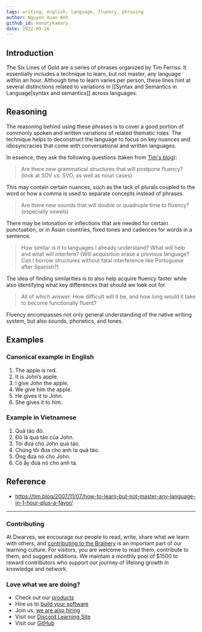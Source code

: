 ```yaml
---
tags: writing, english, language, fluency, phrasing
author: Nguyen Xuan Anh
github_id: monotykamary
date: 2022-09-26
---
```


## Introduction

The Six Lines of Gold are a series of phrases organized by Tim Ferriss. It essentially includes a technique to learn, but not master, any language within an hour. Although time to learn varies per person, these lines hint at several distinctions related to variations in [[Syntax and Semantics in Language|syntax and semantics]] across languages.

## Reasoning

The reasoning behind using these phrases is to cover a good portion of commonly spoken and written variations of related thematic roles. The technique helps to deconstruct the language to focus on key nuances and idiosyncracies that come with conversational and written languages.

In essence, they ask the following questions (taken from [Tim's blog](https://tim.blog/2007/11/07/how-to-learn-but-not-master-any-language-in-1-hour-plus-a-favor/)):

> Are there new grammatical structures that will postpone fluency? (look at SOV vs. SVO, as well as noun cases)

This may contain certain nuances, such as the lack of plurals coupled to the word or how a comma is used to separate concepts instead of phrases.

> Are there new sounds that will double or quadruple time to fluency? (especially vowels)

There may be intonation or inflections that are needed for certain punctuation, or in Asian countries, fixed tones and cadences for words in a sentence.

> How similar is it to languages I already understand? What will help and what will interfere? (Will acquisition erase a previous language? Can I borrow structures without fatal interference like Portuguese after Spanish?)

The idea of finding similarities is to also help acquire fluency faster while also identifying what key differences that should we look out for.

> All of which answer: How difficult will it be, and how long would it take to become functionally fluent?

Fluency encompasses not only general understanding of the native writing system, but also sounds, phonetics, and tones.

## Examples

### Canonical example in English
1) The apple is red.
2) It is John’s apple.
3) I give John the apple.
4) We give him the apple.
5) He gives it to John.
6) She gives it to him.

### Example in Vietnamese
1) Quả táo đỏ.
2) Đó là quả táo của John.
3) Tôi đưa cho John quả táo.
4) Chúng tôi đưa cho anh ta quả táo.
5) Ông đưa nó cho John.
6) Cô ấy đưa nó cho anh ta.

## Reference
- https://tim.blog/2007/11/07/how-to-learn-but-not-master-any-language-in-1-hour-plus-a-favor/

---
<!-- CTA -->
### Contributing

At Dwarves, we encourage our people to read, write, share what we learn with others, and [contributing to the Brainery](./CONTRIBUTING.md) is an important part of our learning culture. For visitors, you are welcome to read them, contribute to them, and suggest additions. We maintain a monthly pool of $1500 to reward contributors who support our journey of lifelong growth in knowledge and network.

### Love what we are doing?

- Check out our [products](https://superbits.co)
- Hire us to [build your software](https://d.foundation)
- Join us, [we are also hiring](https://github.com/dwarvesf/WeAreHiring)
- Visit our [Discord Learning Site](https://discord.gg/dzNBpNTVEZ)
- Visit our [GitHub](https://github.com/dwarvesf)
